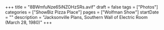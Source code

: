 +++
title = "8BWmfuNze65iNZOHzSRs.avif"
draft = false
tags = ["Photos"]
categories = ["ShowBiz Pizza Place"]
pages = ["Wolfman Show"]
startDate = ""
description = "Jacksonville Plans, Southern Wall of Electric Room (March 28, 1980)"
+++
